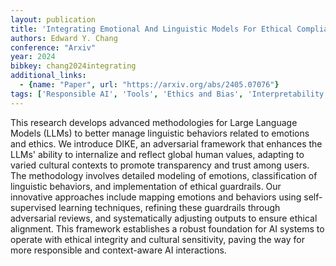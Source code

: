 ```yaml
---
layout: publication
title: 'Integrating Emotional And Linguistic Models For Ethical Compliance In Large Language Models'
authors: Edward Y. Chang
conference: "Arxiv"
year: 2024
bibkey: chang2024integrating
additional_links:
  - {name: "Paper", url: "https://arxiv.org/abs/2405.07076"}
tags: ['Responsible AI', 'Tools', 'Ethics and Bias', 'Interpretability', 'Security', 'Training Techniques', 'Pretraining Methods']
---
```

This research develops advanced methodologies for Large Language Models
(LLMs) to better manage linguistic behaviors related to emotions and ethics. We
introduce DIKE, an adversarial framework that enhances the LLMs' ability to
internalize and reflect global human values, adapting to varied cultural
contexts to promote transparency and trust among users. The methodology
involves detailed modeling of emotions, classification of linguistic behaviors,
and implementation of ethical guardrails. Our innovative approaches include
mapping emotions and behaviors using self-supervised learning techniques,
refining these guardrails through adversarial reviews, and systematically
adjusting outputs to ensure ethical alignment. This framework establishes a
robust foundation for AI systems to operate with ethical integrity and cultural
sensitivity, paving the way for more responsible and context-aware AI
interactions.
